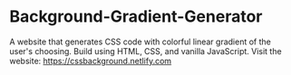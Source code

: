 # Background-Gradient-Generator
A website that generates CSS code with colorful linear gradient of the user's choosing. 
Build using HTML, CSS, and vanilla JavaScript.
Visit the website: https://cssbackground.netlify.com 
